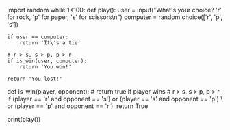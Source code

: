 import random
while 1<100:
 def play():
    user = input("What's your choice? 'r' for rock, 'p' for paper, 's' for scissors\n")
    computer = random.choice(['r', 'p', 's'])

    if user == computer:
        return 'It\'s a tie'

    # r > s, s > p, p > r
    if is_win(user, computer):
        return 'You won!'

    return 'You lost!'

 def is_win(player, opponent):
    # return true if player wins
    # r > s, s > p, p > r
    if (player == 'r' and opponent == 's') or (player == 's' and opponent == 'p') \ or (player == 'p' and opponent == 'r'):
        return True

 print(play()) 
